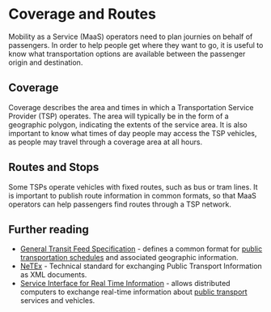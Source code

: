# Coverage and Routes

Mobility as a Service \(MaaS\) operators need to plan journies on behalf of passengers. In order to help people get where they want to go, it is useful to know what transportation options are available between the passenger origin and destination.

## Coverage

Coverage describes the area and times in which a Transportation Service Provider \(TSP\) operates. The area will typically be in the form of a geographic polygon, indicating the extents of the service area. It is also important to know what times of day people may access the TSP vehicles, as people may travel through a coverage area at all hours.

## Routes and Stops

Some TSPs operate vehicles with fixed routes, such as bus or tram lines. It is important to publish route information in common formats, so that MaaS operators can help passengers find routes through a TSP network.

## Further reading

* [General Transit Feed Specification](https://en.wikipedia.org/wiki/General_Transit_Feed_Specification) - defines a common format for [public transportation schedules](https://en.wikipedia.org/wiki/Public_transport_timetable) and associated geographic information.
* [NeTEx](https://en.wikipedia.org/wiki/NeTEx) - Technical standard for exchanging Public Transport Information as XML documents.
* [Service Interface for Real Time Information](https://en.wikipedia.org/wiki/Service_Interface_for_Real_Time_Information) - allows distributed computers to exchange real-time information about [public transport](https://en.wikipedia.org/wiki/Public_transport) services and vehicles.



